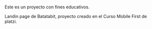 Este es un proyecto con fines educativos.

Landin page de Batatabit, proyecto creado en el Curso Mobile First de platzi.
